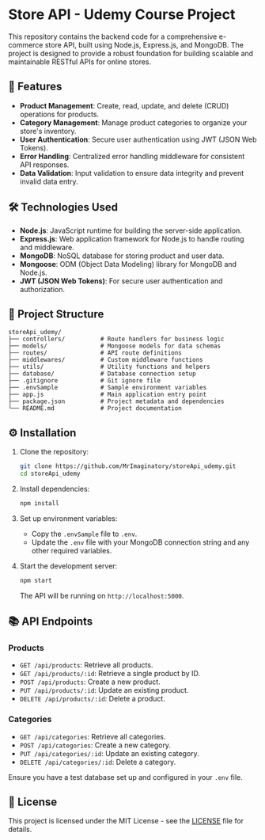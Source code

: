 # Store API - Udemy Course Project

This repository contains the backend code for a comprehensive e-commerce store API, built using Node.js, Express.js, and MongoDB. The project is designed to provide a robust foundation for building scalable and maintainable RESTful APIs for online stores.

## 🚀 Features

* **Product Management**: Create, read, update, and delete (CRUD) operations for products.
* **Category Management**: Manage product categories to organize your store's inventory.
* **User Authentication**: Secure user authentication using JWT (JSON Web Tokens).
* **Error Handling**: Centralized error handling middleware for consistent API responses.
* **Data Validation**: Input validation to ensure data integrity and prevent invalid data entry.

## 🛠️ Technologies Used

* **Node.js**: JavaScript runtime for building the server-side application.
* **Express.js**: Web application framework for Node.js to handle routing and middleware.
* **MongoDB**: NoSQL database for storing product and user data.
* **Mongoose**: ODM (Object Data Modeling) library for MongoDB and Node.js.
* **JWT (JSON Web Tokens)**: For secure user authentication and authorization.

## 📂 Project Structure

```
storeApi_udemy/
├── controllers/          # Route handlers for business logic
├── models/               # Mongoose models for data schemas
├── routes/               # API route definitions
├── middlewares/          # Custom middleware functions
├── utils/                # Utility functions and helpers
├── database/             # Database connection setup
├── .gitignore            # Git ignore file
├── .envSample            # Sample environment variables
├── app.js                # Main application entry point
├── package.json          # Project metadata and dependencies
└── README.md             # Project documentation
```

## ⚙️ Installation

1. Clone the repository:

   ```bash
   git clone https://github.com/MrImaginatory/storeApi_udemy.git
   cd storeApi_udemy
   ```

2. Install dependencies:

   ```bash
   npm install
   ```

3. Set up environment variables:

   * Copy the `.envSample` file to `.env`.
   * Update the `.env` file with your MongoDB connection string and any other required variables.

4. Start the development server:

   ```bash
   npm start
   ```

   The API will be running on `http://localhost:5000`.

## 📚 API Endpoints

### Products

* `GET /api/products`: Retrieve all products.
* `GET /api/products/:id`: Retrieve a single product by ID.
* `POST /api/products`: Create a new product.
* `PUT /api/products/:id`: Update an existing product.
* `DELETE /api/products/:id`: Delete a product.

### Categories

* `GET /api/categories`: Retrieve all categories.
* `POST /api/categories`: Create a new category.
* `PUT /api/categories/:id`: Update an existing category.
* `DELETE /api/categories/:id`: Delete a category.


Ensure you have a test database set up and configured in your `.env` file.

## 📄 License

This project is licensed under the MIT License - see the [LICENSE](LICENSE) file for details.

